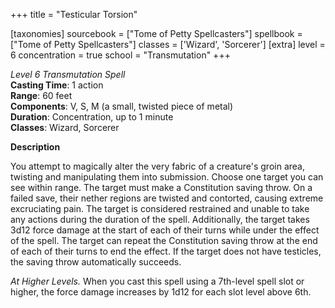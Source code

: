 +++
title = "Testicular Torsion"

[taxonomies]
sourcebook = ["Tome of Petty Spellcasters"]
spellbook = ["Tome of Petty Spellcasters"]
classes = ['Wizard', 'Sorcerer']
[extra]
level = 6
concentration = true
school = "Transmutation"
+++

*Level 6 Transmutation Spell*  
**Casting Time**: 1 action  
**Range**: 60 feet  
**Components**: V, S, M (a small, twisted piece of metal)  
**Duration**: Concentration, up to 1 minute  
**Classes**: Wizard, Sorcerer  

**Description**


You attempt to magically alter the very fabric of a creature's groin area, twisting and manipulating them into submission. Choose one target you can see within range. The target must make a Constitution saving throw. On a failed save, their nether regions are twisted and contorted, causing extreme excruciating pain. The target is considered restrained and unable to take any actions during the duration of the spell. Additionally, the target takes 3d12 force damage at the start of each of their turns while under the effect of the spell. The target can repeat the Constitution saving throw at the end of each of their turns to end the effect. If the target does not have testicles, the saving throw automatically succeeds.



_At Higher Levels._ When you cast this spell using a 7th-level spell slot or higher, the force damage increases by  1d12 for each slot level above 6th.


